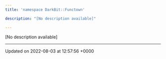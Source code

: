 ```yaml
---
title: 'namespace DarkBit::Functown'

description: "[No description available]"

---
```







[No description available]






-------------------------------

Updated on 2022-08-03 at 12:57:56 +0000